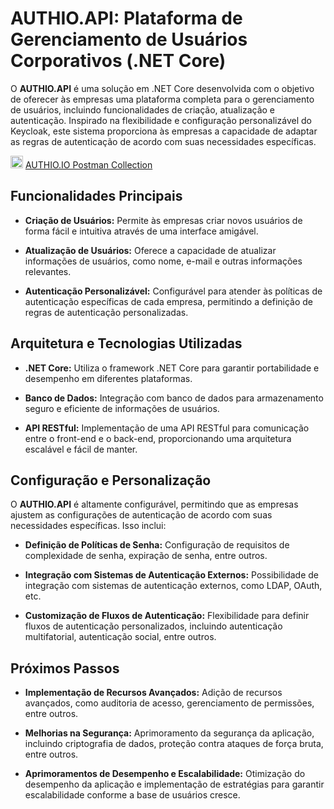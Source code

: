 <div data-message-author-role="assistant" data-message-id="e9442540-58f1-4691-b0c4-ed867fcfeca9" dir="auto" class="min-h-[20px] text-message flex flex-col items-start gap-3 whitespace-pre-wrap break-words [.text-message+&amp;]:mt-5 overflow-x-auto">
<div class="markdown prose w-full break-words dark:prose-invert dark">
<h1>AUTHIO.API: Plataforma de Gerenciamento de Usuários Corporativos (.NET Core)</h1>
<p>O <strong>AUTHIO.API</strong> é uma solução em .NET Core desenvolvida com o objetivo de oferecer às empresas uma plataforma completa para o gerenciamento de usuários, incluindo funcionalidades de criação, atualização e autenticação. Inspirado na flexibilidade e configuração personalizável do Keycloak, este sistema proporciona às empresas a capacidade de adaptar as regras de autenticação de acordo com suas necessidades específicas.</p>
<div>
  <img style="width:20px;'" src='https://www.svgrepo.com/show/354202/postman-icon.svg'/>
  <a href='https://documenter.getpostman.com/view/8902020/2sA3Bn5C9h'>AUTHIO.IO Postman Collection</a>
</div>
<h2>Funcionalidades Principais</h2>
<ul>
   <li>
      <p><strong>Criação de Usuários:</strong> Permite às empresas criar novos usuários de forma fácil e intuitiva através de uma interface amigável.</p>
   </li>
   <li>
      <p><strong>Atualização de Usuários:</strong> Oferece a capacidade de atualizar informações de usuários, como nome, e-mail e outras informações relevantes.</p>
   </li>
   <li>
      <p><strong>Autenticação Personalizável:</strong> Configurável para atender às políticas de autenticação específicas de cada empresa, permitindo a definição de regras de autenticação personalizadas.</p>
   </li>
</ul>
<h2>Arquitetura e Tecnologias Utilizadas</h2>
<ul>
   <li>
      <p><strong>.NET Core:</strong> Utiliza o framework .NET Core para garantir portabilidade e desempenho em diferentes plataformas.</p>
   </li>
   <li>
      <p><strong>Banco de Dados:</strong> Integração com banco de dados para armazenamento seguro e eficiente de informações de usuários.</p>
   </li>
   <li>
      <p><strong>API RESTful:</strong> Implementação de uma API RESTful para comunicação entre o front-end e o back-end, proporcionando uma arquitetura escalável e fácil de manter.</p>
   </li>
</ul>
<h2>Configuração e Personalização</h2>
<p>O <strong>AUTHIO.API</strong> é altamente configurável, permitindo que as empresas ajustem as configurações de autenticação de acordo com suas necessidades específicas. Isso inclui:</p>
<ul>
   <li>
      <p><strong>Definição de Políticas de Senha:</strong> Configuração de requisitos de complexidade de senha, expiração de senha, entre outros.</p>
   </li>
   <li>
      <p><strong>Integração com Sistemas de Autenticação Externos:</strong> Possibilidade de integração com sistemas de autenticação externos, como LDAP, OAuth, etc.</p>
   </li>
   <li>
      <p><strong>Customização de Fluxos de Autenticação:</strong> Flexibilidade para definir fluxos de autenticação personalizados, incluindo autenticação multifatorial, autenticação social, entre outros.</p>
   </li>
</ul>
<h2>Próximos Passos</h2>
<ul>
   <li>
      <p><strong>Implementação de Recursos Avançados:</strong> Adição de recursos avançados, como auditoria de acesso, gerenciamento de permissões, entre outros.</p>
   </li>
   <li>
      <p><strong>Melhorias na Segurança:</strong> Aprimoramento da segurança da aplicação, incluindo criptografia de dados, proteção contra ataques de força bruta, entre outros.</p>
   </li>
   <li>
      <p><strong>Aprimoramentos de Desempenho e Escalabilidade:</strong> Otimização do desempenho da aplicação e implementação de estratégias para garantir escalabilidade conforme a base de usuários cresce.</p>
   </li>
</ul>

